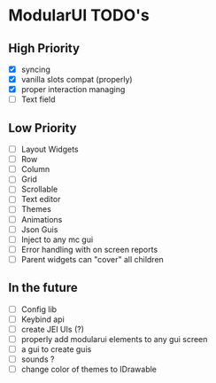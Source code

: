 # ModularUI TODO's

## High Priority

- [X]  syncing
- [X]  vanilla slots compat (properly)
- [x]  proper interaction managing
- [ ]  Text field

## Low Priority

- [ ]  Layout Widgets
- [ ]  Row
- [ ]  Column
- [ ]  Grid
- [ ]  Scrollable
- [ ]  Text editor
- [ ]  Themes
- [ ]  Animations
- [ ]  Json Guis
- [ ]  Inject to any mc gui
- [ ]  Error handling with on screen reports
- [ ]  Parent widgets can "cover" all children

## In the future

- [ ]  Config lib
- [ ]  Keybind api
- [ ]  create JEI UIs (?)
- [ ]  properly add modularui elements to any gui screen
- [ ]  a gui to create guis
- [ ]  sounds ?
- [ ]  change color of themes to IDrawable
